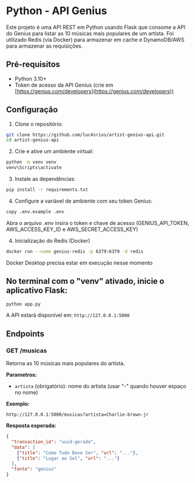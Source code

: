 # Python - API Genius

Este projeto é uma API REST em Python usando Flask que consome a API do Genius para listar as 10 músicas mais populares de um artista. Foi utilizado Redis (via Docker) para armazenar em cache e DynamoDB/AWS para armazenar as requisições.

## Pré-requisitos

* Python 3.10+
* Token de acesso da API Genius (crie em [https://genius.com/developers](https://genius.com/developers))

## Configuração

1. Clone o repositório:

```bash
git clone https://github.com/luc4srios/artist-genius-api.git
cd artist-genius-api
```

2. Crie e ative um ambiente virtual:

```bash
python -m venv venv
venv\Scripts\activate
```

3. Instale as dependências:

```bash
pip install -r requirements.txt
```

4. Configure a variável de ambiente com seu token Genius:

```bash
copy .env.example .env
```
Abra o arquivo .env insira o token e chave de acesso (GENIUS_API_TOKEN, AWS_ACCESS_KEY_ID e AWS_SECRET_ACCESS_KEY)


4. Inicialização do Redis (Docker)

```bash
docker run --name genius-redis -p 6379:6379 -d redis
```
Docker Desktop precisa estar em execução nesse momento


## No terminal com o "venv" ativado, inicie o aplicativo Flask:

```bash
python app.py
```

A API estará disponível em: `http://127.0.0.1:5000`

## Endpoints

### GET /musicas

Retorna as 10 músicas mais populares do artista.

**Parametros:**

* `artista` (obrigatório): nome do artista (usar "-" quando houver espaço no nome)

**Exemplo:**

```
http://127.0.0.1:5000/musicas?artista=Charlie-brown-jr
```

**Resposta esperada:**

```json
{
  "transaction_id": "uuid-gerado",
  "data": [
    {"title": "Como Tudo Deve Ser", "url": "..."},
    {"title": "Lugar ao Sol", "url": "..."}
  ],
  "fonte": "genius"
}
```